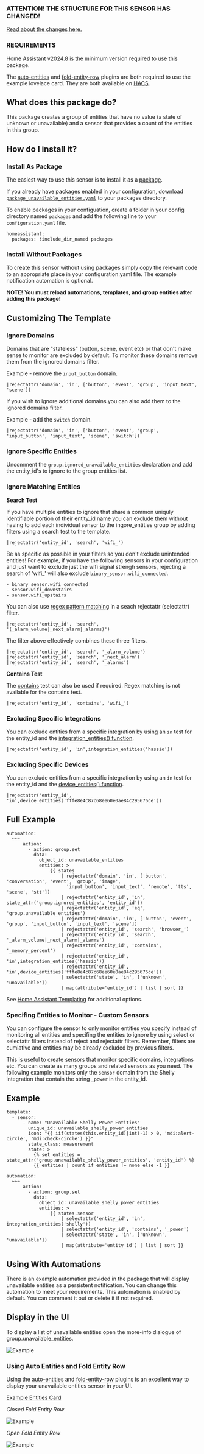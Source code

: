 ### ATTENTION! THE STRUCTURE FOR THIS SENSOR HAS CHANGED!

[Read about the changes here.](https://github.com/jazzyisj/unavailable-entities-sensor/discussions/57)

### REQUIREMENTS ###

Home Assistant v2024.8 is the minimum version required to use this package.

The [auto-entities](https://github.com/thomasloven/lovelace-auto-entities) and
[fold-entity-row](https://github.com/thomasloven/lovelace-fold-entity-row) plugins are both required
to use the example lovelace card.  They are both available on [HACS](https://www.hacs.xyz/).

## What does this package do?

This package creates a group of entities that have no value (a state of unknown or unavailable) and a sensor that provides a count of the entities in this group.

## How do I install it?

### Install As Package

The easiest way to use this sensor is to install it as a [package](https://www.home-assistant.io/docs/configuration/packages/).

If you already have packages enabled in your configuration, download [`package_unavailable_entities.yaml`](https://github.com/jazzyisj/unavailable-entities-sensor/blob/main/package_unavailable_entities.yaml) to your packages directory.

To enable packages in your configuation, create a folder in your config directory named `packages` and add the following line to your `configuration.yaml` file.

    homeassistant:
      packages: !include_dir_named packages

### Install Without Packages

To create this sensor without using packages simply copy the relevant code to an appropriate place in your configuration.yaml file. The example notification automation is optional.

**NOTE!  You must reload automations, templates, and group entities after adding this package!**

## Customizing The Template

### Ignore Domains

Domains that are "stateless" (button, scene, event etc) or that don't make sense to monitor are excluded by default. To monitor these domains remove them from the ignored domains filter.

Example - remove the `input_button` domain.

    |rejectattr('domain', 'in', ['button', 'event', 'group', 'input_text', 'scene'])

If you wish to ignore additional domains you can also add them to the ignored domains filter.

Example - add the `switch` domain.

    |rejectattr('domain', 'in', ['button', 'event', 'group', 'input_button', 'input_text', 'scene', 'switch'])

### Ignore Specific Entities

Uncomment the `group.ignored_unavailable_entities` declaration and add the entity_id's to ignore to the group entities list.

### Ignore Matching Entities

**Search Test**

If you have multiple entities to ignore that share a common uniquly identifiable portion of their entity_id name you can exclude them without having to add each individual sensor to the ingore_entities group by adding filters using a search test to the template.

    |rejectattr('entity_id', 'search', 'wifi_')

Be as specific as possible in your filters so you don't exclude unintended entities!  For example, if you have the following sensors in your configuration and just want to exclude just the wifi signal strengh sensors, rejecting a search of 'wifi_' will also exclude `binary_sensor.wifi_connected`.

    - binary_sensor.wifi_connected
    - sensor.wifi_downstairs
    - sensor.wifi_upstairs

You can also use [regex pattern matching](https://regex101.com/) in a seach rejectattr (selectattr) filter.

    |rejectattr('entity_id', 'search', '(_alarm_volume|_next_alarm|_alarms)')

The filter above effectively combines these three filters.

    |rejectattr('entity_id', 'search', '_alarm_volume')
    |rejectattr('entity_id', 'search', '_next_alarm')
    |rejectattr('entity_id', 'search', '_alarms')

**Contains Test**

The [contains](https://www.home-assistant.io/docs/configuration/templating/#contains) test can also be used if required. Regex matching is not available for the contains test.

    |rejectattr('entity_id', 'contains', 'wifi_')

### Excluding Specific Integrations

You can exclude entities from a specific integration by using an `in` test for the entity_id and the [integration_entities() function](https://www.home-assistant.io/docs/configuration/templating/#integrations).

    |rejectattr('entity_id', 'in',integration_entities('hassio'))

### Excluding Specific Devices

You can exclude entities from a specific integration by using an `in` test for the entity_id and the [device_entities() function](https://www.home-assistant.io/docs/configuration/templating/#devices).

    |rejectattr('entity_id', 'in',device_entities('fffe8e4c87c68ee60e0ae84c295676ce'))

## Full Example

    automation:
      ~~~
          action:
            - action: group.set
              data:
                object_id: unavailable_entities
                entities: >
                    {{ states
                        | rejectattr('domain', 'in', ['button', 'conversation', 'event', 'group', 'image',
                          'input_button', 'input_text', 'remote', 'tts', 'scene', 'stt'])
                        | rejectattr('entity_id', 'in', state_attr('group.ignored_entities', 'entity_id'))
                        | rejectattr('entity_id', 'eq', 'group.unavailable_entities')
                        | rejectattr('domain', 'in', ['button', 'event', 'group', 'input_button', 'input_text', 'scene'])
                        | rejectattr('entity_id', 'search', 'browser_')
                        | rejectattr('entity_id', 'search', '_alarm_volume|_next_alarm|_alarms')
                        | rejectattr('entity_id', 'contains', '_memory_percent')
                        | rejectattr('entity_id', 'in',integration_entities('hassio'))
                        | rejectattr('entity_id', 'in',device_entities('fffe8e4c87c68ee60e0ae84c295676ce'))
                        | selectattr('state', 'in', ['unknown', 'unavailable'])
                        | map(attribute='entity_id') | list | sort }}

See [Home Assistant Templating](https://www.home-assistant.io/docs/configuration/templating/) for additional options.

### Specifing Entities to Monitor - Custom Sensors

You can configure the sensor to only monitor entities you specify instead of monitoring all entities and specifing the entities to ignore by using select or selectattr filters instead of reject and rejectattr filters. Remember, filters are cumlative and entities may be already excluded by previous filters.

This is useful to create sensors that monitor specific domains, integrations etc. You can create as many groups and related sensors as you need. The following example monitors only the `sensor` domain from the Shelly integration that contain the string `_power` in the entity_id.

## Example

    template:
      - sensor:
          - name: "Unavailable Shelly Power Entities"
            unique_id: unavailable_shelly_power_entities
            icon: "{{ iif(states(this.entity_id)|int(-1) > 0, 'mdi:alert-circle', 'mdi:check-circle') }}"
            state_class: measurement
            state: >
              {% set entities = state_attr('group.unavailable_shelly_power_entities', 'entity_id') %}
              {{ entities | count if entities != none else -1 }}

    automation:
      ~~~
          action:
            - action: group.set
              data:
                object_id: unavailable_shelly_power_entities
                entities: >
                    {{ states.sensor
                        | selectattr('entity_id', 'in', integration_entities('shelly'))
                        | selectattr('entity_id', 'contains', '_power')
                        | selectattr('state', 'in', ['unknown', 'unavailable'])
                        | map(attribute='entity_id') | list | sort }}

## Using With Automations
There is an example automation provided in the package that will display unavailable entities as a persistent notification.  You can change this automation to meet your requirements.  This automation is enabled by default.  You can comment it out or delete it if not required.

## Display in the UI
To display a list of unavailable entities open the more-info dialogue of group.unavailable_entities.

![Example](https://github.com/jazzyisj/unavailable-entities-sensor/blob/main/images/group_more_info.png)

### Using Auto Entities and Fold Entity Row
Using the [auto-entities](https://github.com/thomasloven/lovelace-auto-entities) and [fold-entity-row](https://github.com/thomasloven/lovelace-fold-entity-row) plugins is an excellent way to display your unavailable entities sensor in your UI.

[Example Entities Card](https://github.com/jazzyisj/unavailable-entities-sensor/blob/master/examples/auto_entities_card.yaml)

*Closed Fold Entity Row*

![Example](https://github.com/jazzyisj/unavailable-entities-sensor/blob/main/images/entities_card_closed_example.png)

*Open Fold Entity Row*

![Example](https://github.com/jazzyisj/unavailable-entities-sensor/blob/main/images/entities_card_open_example.png)
